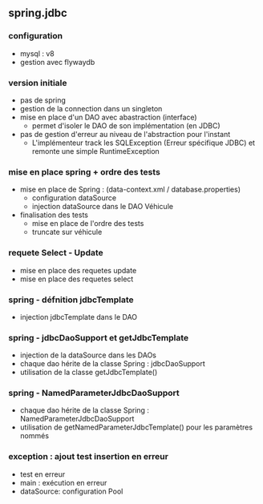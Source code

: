 ## spring.jdbc

### configuration
- mysql : v8
- gestion avec flywaydb

### version initiale
- pas de spring
- gestion de la connection dans un singleton
- mise en place d'un DAO avec abastraction (interface)
  - permet d'isoler le DAO de son implémentation (en JDBC)
- pas de gestion d'erreur au niveau de l'abstraction pour l'instant
  - L'implémenteur track les SQLException (Erreur spécifique JDBC)
    et remonte une simple RuntimeException


### mise en place spring + ordre des tests
- mise en place de Spring : (data-context.xml / database.properties)
  - configuration dataSource
  - injection dataSource dans le DAO Véhicule
- finalisation des tests
  - mise en place de l'ordre des tests
  - truncate sur véhicule

### requete Select - Update
- mise en place des requetes update 
- mise en place des requetes select

### spring - défnition jdbcTemplate
- injection jdbcTemplate dans le DAO

### spring - jdbcDaoSupport et getJdbcTemplate
- injection de la dataSource dans les DAOs
- chaque dao hérite de la classe Spring : jdbcDaoSupport
- utilisation de la classe getJdbcTemplate()

### spring - NamedParameterJdbcDaoSupport
- chaque dao hérite de la classe Spring : NamedParameterJdbcDaoSupport
- utilisation de getNamedParameterJdbcTemplate() pour les paramètres nommés

### exception : ajout test insertion en erreur
- test en erreur 
- main : exécution en erreur
- dataSource: configuration Pool